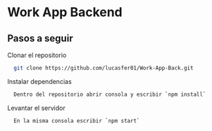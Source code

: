 # Work App Backend

## Pasos a seguir

Clonar el repositorio

```bash
  git clone https://github.com/lucasfer01/Work-App-Back.git
```

Instalar dependencias

```bash
  Dentro del repositorio abrir consola y escribir `npm install`
```

Levantar el servidor

```bash
  En la misma consola escribir `npm start`
```